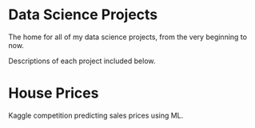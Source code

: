 # Data Science Projects
The home for all of my data science projects, from the very beginning to now.

Descriptions of each project included below.

# House Prices
Kaggle competition predicting sales prices using ML.
